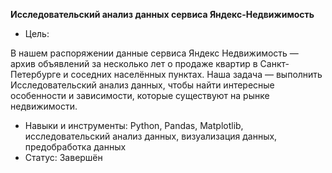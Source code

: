 **Исследовательский анализ данных сервиса Яндекс-Недвижимость**
- Цель:

В нашем распоряжении данные сервиса Яндекс Недвижимость — архив объявлений за несколько лет о продаже квартир в Санкт-Петербурге и соседних населённых пунктах. Наша задача — выполнить Исследовательский анализ данных, чтобы найти интересные особенности и зависимости, которые существуют на рынке недвижимости.
- Навыки и инструменты: Python, Pandas, Matplotlib, исследовательский анализ данных, визуализация данных, предобработка данных
- Статус: Завершён